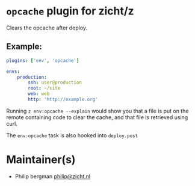 # `opcache` plugin for zicht/z

Clears the opcache after deploy.

## Example:

```yml
plugins: ['env', 'opcache']

envs:
    production:
        ssh: user@production
        root: ~/site
        web: web
        http: 'http://example.org'
```

Running `z env:opcache --explain` would show you that a file is put on the
remote containing code to clear the cache, and that file is retrieved using
curl.

The `env:opcache` task is also hooked into `deploy.post`

# Maintainer(s)
* Philip bergman <philip@zicht.nl>
